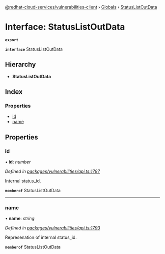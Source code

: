 [@redhat-cloud-services/vulnerabilities-client](../README.md) › [Globals](../globals.md) › [StatusListOutData](statuslistoutdata.md)

# Interface: StatusListOutData

**`export`** 

**`interface`** StatusListOutData

## Hierarchy

* **StatusListOutData**

## Index

### Properties

* [id](statuslistoutdata.md#id)
* [name](statuslistoutdata.md#name)

## Properties

###  id

• **id**: *number*

*Defined in [packages/vulnerabilities/api.ts:1787](https://github.com/RedHatInsights/javascript-clients/blob/master/packages/vulnerabilities/api.ts#L1787)*

Internal status_id.

**`memberof`** StatusListOutData

___

###  name

• **name**: *string*

*Defined in [packages/vulnerabilities/api.ts:1793](https://github.com/RedHatInsights/javascript-clients/blob/master/packages/vulnerabilities/api.ts#L1793)*

Represenation of internal status_id.

**`memberof`** StatusListOutData

